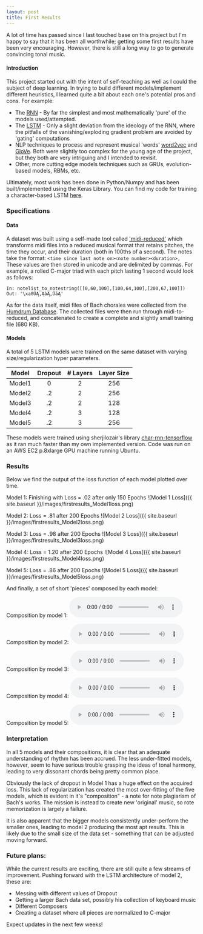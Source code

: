 ```yaml
---
layout: post
title: First Results
---
```


A lot of time has passed since I last touched base on this project but I'm happy
to say that it has been all worthwhile; getting some first results have been
very encouraging. However, there is still a long way to go to generate
convincing tonal music.

#### Introduction
This project started out with the intent of self-teaching as well as I could the
subject of deep learning. In trying to build different models/implement
different heuristics, I learned quite a bit about each one's potential pros and
cons. For example:

* The [RNN](http://www.wildml.com/2015/09/recurrent-neural-networks-tutorial-part-1-introduction-to-rnns/) - By far the simplest and most mathematically 'pure' of the models
 used/attempted.
* The [LSTM](http://karpathy.github.io/2015/05/21/rnn-effectiveness/) - Only a
slight deviation from the ideology of the RNN, where the pitfalls of the
vanishing/exploding gradient problem are avoided by 'gating' computations
* NLP techniques to process and represent musical 'words'
[word2vec](https://www.tensorflow.org/tutorials/word2vec) and
[GloVe](https://nlp.stanford.edu/pubs/glove.pdf). Both were slightly too complex
for the young age of the project, but they both are very intriguing and I
intended to revisit.
* Other, more cutting edge models techniques such as GRUs, evolution-based
models, RBMs, etc.


Ultimately, most work has been done in Python/Numpy and has been
built/implemented using the Keras Library. You can find my code for training
a character-based LSTM [here](https://github.com/machine-music/char-rnn).


### Specifications
#### Data
A dataset was built using a self-made tool called ['midi-reduced'](https://github.com/machine-music/midi-reduced)
which transforms midi files into a reduced musical format that retains pitches,
the time they occur, and their duration (both in 100ths of a second). The notes
take the format: `<time since last note on><note number><duration>,`
These values are then stored in unicode and are delimited by commas. For
example, a rolled C-major triad with each pitch lasting 1 second would look as
follows:
```
In: notelist_to_notestring([[0,60,100],[100,64,100],[200,67,100]])
Out: '\xa0ÜĄ,ĄàĄ,ŨãĄ'
```

As for the data itself, midi files of Bach chorales were collected from the
[Humdrum Database](http://kern.ccarh.org/browse?l=371chorales). The collected
files were then run through midi-to-reduced, and concatenated to create a
complete and slightly small training file (680 KB).

#### Models
A total of 5 LSTM models were trained on the same dataset with varying
size/regularization hyper parameters.

| Model | Dropout | # Layers | Layer Size |
|:-----:|:-------:|:--------:|:----------:|
| Model1|        0|         2|         256|
| Model2|       .2|         2|         256|
| Model3|       .2|         2|         128|
| Model4|       .2|         3|         128|
| Model5|       .2|         3|         256|

These models were trained using sherjilozair's library [char-rnn-tensorflow](https://github.com/sherjilozair/char-rnn-tensorflow)
as it ran much faster than my own implemented version. Code was run on
an AWS EC2 p.8xlarge GPU machine running Ubuntu.

### Results

Below we find the output of the loss function of each model plotted over time.


Model 1: Finishing with Loss = .02 after only 150 Epochs
![Model 1 Loss]({{ site.baseurl }}/images/firstresults_Model1loss.png)


Model 2: Loss = .81 after 200 Epochs
![Model 2 Loss]({{ site.baseurl }}/images/firstresults_Model2loss.png)


Model 3: Loss = .98 after 200 Epochs
![Model 3 Loss]({{ site.baseurl }}/images/firstresults_Model3loss.png)


Model 4: Loss = 1.20 after 200 Epochs
![Model 4 Loss]({{ site.baseurl }}/images/firstresults_Model4loss.png)


Model 5: Loss = .86 after 200 Epochs
![Model 5 Loss]({{ site.baseurl }}/images/firstresults_Model5loss.png)


And finally, a set of short 'pieces' composed by each model:

Composition by model 1:
<audio controls>
  <source src="/audio/firstresults_composition1.wav" type="audio/wav">
  Your browser does not support the audio tag.
</audio>

Composition by model 2:
<audio controls>
  <source src="/audio/firstresults_composition2.wav" type="audio/wav">
  Your browser does not support the audio tag.
</audio>

Composition by model 3:
<audio controls>
  <source src="/audio/firstresults_composition3.wav" type="audio/wav">
  Your browser does not support the audio tag.
</audio>

Composition by model 4:
<audio controls>
  <source src="/audio/firstresults_composition4.wav" type="audio/wav">
  Your browser does not support the audio tag.
</audio>

Composition by model 5:
<audio controls>
  <source src="/audio/firstresults_composition5.wav" type="audio/wav">
  Your browser does not support the audio tag.
</audio>

### Interpretation

In all 5 models and their compositions, it is clear that an adequate
understanding of rhythm has been accrued. The less under-fitted models, however,
seem to have serious trouble grasping the ideas of tonal harmony, leading to
very dissonant chords being pretty common place.

Obviously the lack of dropout in Model 1 has a huge effect on the acquired loss.
This lack of regularization has created the most over-fitting of the five
models, which is evident in it's "composition" - a note for note plagiarism of
Bach's works. The mission is instead to create new 'original' music, so rote
memorization is largely a failure.

It is also apparent that the bigger models consistently under-perform the
smaller ones, leading to model 2 producing the most apt results. This is likely
due to the small size of the data set - something that can be adjusted moving
forward.


### Future plans:
While the current results are exciting, there are still quite a few streams of
improvement. Pushing forward with the LSTM architecture of model 2, these are:

* Messing with different values of Dropout
* Getting a larger Bach data set, possibly his collection of keyboard music
* Different Composers
* Creating a dataset where all pieces are normalized to C-major

Expect updates in the next few weeks!

